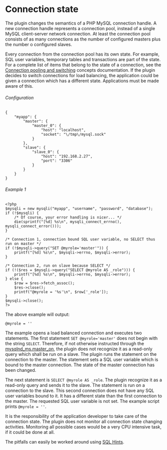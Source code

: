 # Connection state
The plugin changes the semantics of a PHP MySQL connection handle. A new connection handle represents a connection pool, instead of a single MySQL client-server network connection. At least the connection pool consists of as many connections as the number of configured masters plus the number o configured slaves.

Every connection from the connection pool has its own state. For example, SQL user variables, temporary tables and transactions are part of the state. For a complete list of items that belong to the state of a connection, see the [Connection pooling and switching](REF:../CONCEPTS) concepts documentation. If the plugin decides to switch connections for load balancing, the application could be given a connection which has a different state. Applications must be made aware of this.

###### Configuration
```
{
    "myapp": {
        "master": {
            "master_0": {
                "host": "localhost",
                "socket": "\/tmp\/mysql.sock"
            }
        },
        "slave": {
            "slave_0": {
                "host": "192.168.2.27",
                "port": "3306"
            }
        }
    }
}
```

###### Example 1
```
<?php
$mysqli = new mysqli("myapp", "username", "password", "database");
if (!$mysqli) {
    /* Of course, your error handling is nicer... */
    die(sprintf("[%d] %s\n", mysqli_connect_errno(), mysqli_connect_error()));
}

/* Connection 1, connection bound SQL user variable, no SELECT thus run on master */
if (!$mysqli->query("SET @myrole='master'")) {
    printf("[%d] %s\n", $mysqli->errno, $mysqli->error);
}

/* Connection 2, run on slave because SELECT */
if (!($res = $mysqli->query("SELECT @myrole AS _role"))) {
    printf("[%d] %s\n", $mysqli->errno, $mysqli->error);
} else {
    $row = $res->fetch_assoc();
    $res->close();
    printf("@myrole = '%s'\n", $row['_role']);
}
$mysqli->close();
?>
```
The above example will output:

```
@myrole = ''
```
The example opens a load balanced connection and executes two statements. The first statement `SET @myrole='master'` does not begin with the string `SELECT`. Therefore, if not otherwise instructed through the [mysqlnd_ms.master_on](REFA:../INSTALLING-CONFIGURING/RUNTIME-CONFIGURATION.md),  the plugin does not recognize it as a read-only query which shall be run on a slave. The plugin runs the statement on the connection to the master. The statement sets a SQL user variable which is bound to the master connection. The state of the master connection has been changed.

The next statement is `SELECT @myrole AS _role`. The plugin recognize it as a read-only query and sends it to the slave. The statement is run on a connection to the slave. This second connection does not have any SQL user variables bound to it. It has a different state than the first connection to the master. The requested SQL user variable is not set. The example script prints `@myrole = ''`.

It is the responsibility of the application developer to take care of the connection state. The plugin does not monitor all connection state changing activities. Monitoring all possible cases would be a very CPU intensive task, if it could be done at all.

The pitfalls can easily be worked around using [SQL Hints](REF:).
